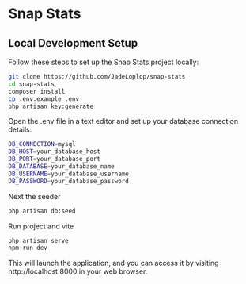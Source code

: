 # Snap Stats

## Local Development Setup

Follow these steps to set up the Snap Stats project locally:

```bash
git clone https://github.com/JadeLoplop/snap-stats
cd snap-stats
composer install
cp .env.example .env
php artisan key:generate

```
Open the .env file in a text editor and set up your database connection details:

```bash
DB_CONNECTION=mysql
DB_HOST=your_database_host
DB_PORT=your_database_port
DB_DATABASE=your_database_name
DB_USERNAME=your_database_username
DB_PASSWORD=your_database_password
```
Next the seeder
```bash
php artisan db:seed
```

Run project and vite
```bash
php artisan serve
npm run dev
```

This will launch the application, and you can access it by visiting http://localhost:8000 in your web browser.
